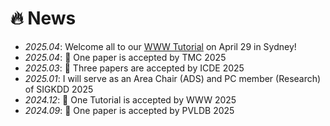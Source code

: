 # 🔥 News
- *2025.04*: Welcome all to our [WWW Tutorial](https://human-mobility.github.io/) on April 29 in Sydney!
- *2025.04*: 🎉 One paper is accepted by TMC 2025
- *2025.03*: 🎉 Three papers are accepted by ICDE 2025
- *2025.01*: I will serve as an Area Chair (ADS) and PC member (Research) of SIGKDD 2025
- *2024.12*: 🎉 One Tutorial is accepted by WWW 2025
- *2024.09*: 🎉 One paper is accepted by PVLDB 2025
